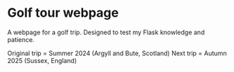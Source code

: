 # Golf tour webpage
A webpage for a golf trip. Designed to test my Flask knowledge and patience.

Original trip = Summer 2024 (Argyll and Bute, Scotland)
Next trip = Autumn 2025 (Sussex, England)
